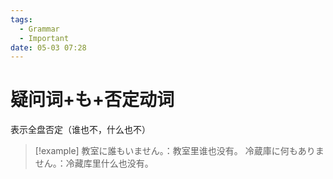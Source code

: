 ```yaml
---
tags:
  - Grammar
  - Important
date: 05-03 07:28
---
```


# 疑问词+も+否定动词

表示全盘否定（谁也不，什么也不）

> [!example]
> 教室に誰もいません。：教室里谁也没有。
> 冷蔵庫に何もありません。：冷藏库里什么也没有。